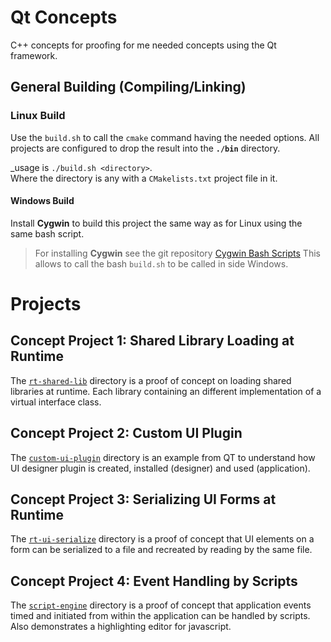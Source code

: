# Qt Concepts

C++ concepts for proofing for me needed concepts using the Qt framework.

## General Building (Compiling/Linking) 

### Linux Build

Use the `build.sh` to call the `cmake` command having the needed options. 
All projects are configured to drop the result into the **`./bin`** directory.

_usage is `./build.sh <directory>`.<br>
Where the directory is any with a `CMakelists.txt` project file in it.

#### Windows Build

Install **Cygwin** to build this project the same way as for Linux using the same bash script.

>For installing **Cygwin** see the git repository [Cygwin Bash Scripts](https://git.scanframe.com/shared/bin-bash)
>This allows to call the bash `build.sh` to be called in side Windows.

# Projects

## Concept Project 1: Shared Library Loading at Runtime

The [`rt-shared-lib`](rt-shared-lib) directory is a proof of 
concept on loading shared libraries at runtime.
Each library containing an different implementation of a virtual interface class. 

## Concept Project 2: Custom UI Plugin

The [`custom-ui-plugin`](custom-ui-plugin) directory is an example from QT to understand how UI 
designer plugin is created, installed (designer) and used (application). 

## Concept Project 3: Serializing UI Forms at Runtime

The [`rt-ui-serialize`](rt-ui-serialize) directory is a proof of
concept that UI elements on a form can be serialized to a file and 
recreated by reading by the same file.

## Concept Project 4: Event Handling by Scripts  

The [`script-engine`](script-engine) directory is a proof of concept that application 
events timed and initiated from within the application can be handled by scripts.
Also demonstrates a highlighting editor for javascript.


